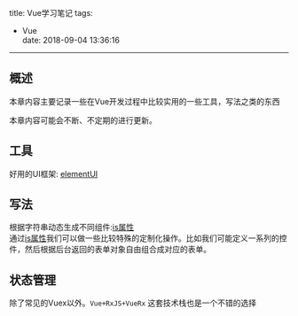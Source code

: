 title: Vue学习笔记
tags:
  - Vue  
date: 2018-09-04 13:36:16  

---

## 概述 ##

本章内容主要记录一些在Vue开发过程中比较实用的一些工具，写法之类的东西

本章内容可能会不断、不定期的进行更新。

## 工具 ##

好用的UI框架: [elementUI](https://github.com/ElemeFE/element)

## 写法 ##

根据字符串动态生成不同组件:[is属性](https://cn.vuejs.org/v2/api/#is)  
通过[is属性](https://cn.vuejs.org/v2/api/#is)我们可以做一些比较特殊的定制化操作。比如我们可能定义一系列的控件，然后根据后台返回的表单对象自由组合成对应的表单。

## 状态管理 ##

除了常见的Vuex以外。`Vue+RxJS+VueRx` 这套技术栈也是一个不错的选择
